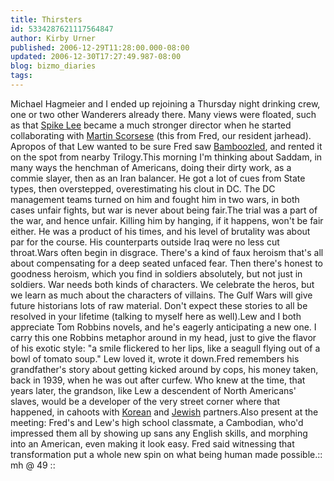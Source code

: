 ```yaml
---
title: Thirsters
id: 5334287621117564847
author: Kirby Urner
published: 2006-12-29T11:28:00.000-08:00
updated: 2006-12-30T17:27:49.987-08:00
blog: bizmo_diaries
tags: 
---
```


Michael Hagmeier and I ended up rejoining a Thursday night drinking crew, one or two other Wanderers already there. Many views were floated, such as that [Spike Lee](http://www.imdb.com/name/nm0000490/) became a much stronger director when he started collaborating with [Martin Scorsese](http://mybizmo.blogspot.com/2006/12/american-dad-plot-synopsis.html) (this from Fred, our resident jarhead).  Apropos of that Lew wanted to be sure Fred saw [Bamboozled](http://www.imdb.com/title/tt0215545/), and rented it on the spot from nearby Trilogy.This morning I'm thinking about Saddam, in many ways the henchman of Americans, doing their dirty work, as a commie slayer, then as an Iran balancer. He got a lot of cues from State types, then overstepped, overestimating his clout in DC. The DC management teams turned on him and fought him in two wars, in both cases unfair fights, but war is never about being fair.The trial was a part of the war, and hence unfair. Killing him by hanging, if it happens, won't be fair either. He was a product of his times, and his level of brutality was about par for the course. His counterparts outside Iraq were no less cut throat.Wars often begin in disgrace. There's a kind of faux heroism that's all about compensating for a deep seated unfaced fear. Then there's honest to goodness heroism, which you find in soldiers absolutely, but not just in soldiers. War needs both kinds of characters. We celebrate the heros, but we learn as much about the characters of villains. The Gulf Wars will give future historians lots of raw material. Don't expect these stories to all be resolved in your lifetime (talking to myself here as well).Lew and I both appreciate Tom Robbins novels, and he's eagerly anticipating a new one. I carry this one Robbins metaphor around in my head, just to give the flavor of his exotic style: "a smile flickered to her lips, like a seagull flying out of a bowl of tomato soup." Lew loved it, wrote it down.Fred remembers his grandfather's story about getting kicked around by cops, his money taken, back in 1939, when he was out after curfew. Who knew at the time, that years later, the grandson, like Lew a descendent of North Americans' slaves, would be a developer of the very street corner where that happened, in cahoots with [Korean](http://mybizmo.blogspot.com/search?q=korea) and [Jewish](http://controlroom.blogspot.com/2006/10/american-pop-movie-review.html) partners.Also present at the meeting: Fred's and Lew's high school classmate, a Cambodian, who'd impressed them all by showing up sans any English skills, and morphing into an American, even making it look easy. Fred said witnessing that transformation put a whole new spin on what being human made possible.[](https://blogger.googleusercontent.com/img/b/R29vZ2xl/AVvXsEhR3mykQ3ecBo1n9gg4VYdeUi232cM7bv9zVEKjFsQGFswK6uWzKlh4x2ii3WK325K31W2p6bKLGZAdQxdJHcj400Ep2f6KHUkpTe_wmVHDQ_WD_tb6dsYkYsJoOxdA7ESD0DkG/s1600-h/bday49.jpg):: mh @ 49 ::
